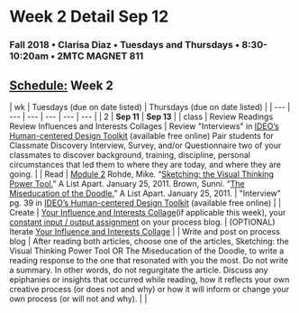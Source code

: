 # Week 2 Detail Sep 12

### Fall 2018 • Clarisa Diaz • Tuesdays and Thursdays • 8:30-10:20am • 2MTC MAGNET 811

## [Schedule:](./) Week 2

| wk | Tuesdays \(due on date listed\) | Thursdays \(due on date listed\) |
| --- | --- | --- | --- | --- | --- |
| 2 | **Sep 11** | **Sep 13** |
| class | Review Readings Review Influences and Interests Collages | Review "Interviews" in [IDEO’s Human-centered Design Toolkit](http://www.designkit.org/resources/1) \(available free online\) Pair students for Classmate Discovery Interview, Survey, and/or Questionnaire two of your classmates to discover background, training, discipline, personal circumstances that led them to where they are today, and where they are going. |
| Read | [Module 2](http://teaching.polishedsolid.com/ip/mod2/content/index.html) Rohde, Mike. “[Sketching: the Visual Thinking Power Tool.](http://www.alistapart.com/articles/sketching-the-visual-thinking-power-tool/)” A List Apart. January 25, 2011. Brown, Sunni. “[The Miseducation of the Doodle.](http://www.alistapart.com/articles/the-miseducation-of-the-doodle/)” A List Apart. January 25, 2011. | "Interview" pg. 39 in [IDEO’s Human-centered Design Toolkit](http://www.designkit.org/resources/1) \(available free online\) |
| Create | [Your Influence and Interests Collage](../assignments/influences-and-interests-collage.md)\(if applicable this week\), your [constant input / output assignment](week-2-detail-sep-11.md) on your process blog. | \(OPTIONAL\) Iterate [Your Influence and Interests Collage](../assignments/influences-and-interests-collage.md) |
| Write and post on process blog | After reading both articles, choose one of the articles, Sketching: the Visual Thinking Power Tool OR The Miseducation of the Doodle, to write a reading response to the one that resonated with you the most. Do not write a summary. In other words, do not regurgitate the article. Discuss any epiphanies or insights that occurred while reading, how it reflects your own creative process \(or does not and why\) or how it will inform or change your own process \(or will not and why\). |  |

